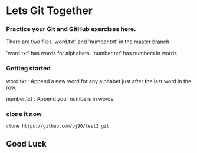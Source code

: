 # Lets Git Together


### Practice your Git and GitHub exercises here.

There are two files 'word.txt' and 'number.txt' in the master branch.

'word.txt' has words for alphabets.
'number.txt' has numbers in words.

### Getting started

word.txt : Append a new word for any alphabet just after the last word in the row.

number.txt : Append your numbers in words.

### clone it now
```
clone https://github.com/pj90/test2.git
```


## Good Luck
